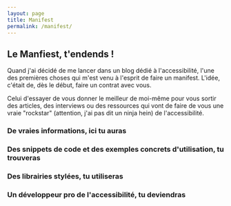 ```yaml
---
layout: page
title: Manifest
permalink: /manifest/
---
```


## Le Manfiest, t'endends !

Quand j'ai décidé de me lancer dans un blog dédié à l'accessibilité, l'une des premières choses qui m'est venu à l'esprit de faire un manifest. L'idée, c'était de, dès le début, faire un contrat avec vous.

Celui d'essayer de vous donner le meilleur de moi-même pour vous sortir des articles, des interviews ou des ressources qui vont de faire de vous une vraie "rockstar" (attention, j'ai pas dit un ninja hein) de l'accessibilité.


### De vraies informations, ici tu auras


### Des snippets de code et des exemples concrets d'utilisation, tu trouveras


### Des librairies stylées, tu utiliseras


### Un développeur pro de l'accessibilité, tu deviendras
